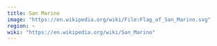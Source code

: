```yaml
---
title: San Marino
image: "https://en.wikipedia.org/wiki/File:Flag_of_San_Marino.svg"
region: ~
wiki: "https://en.wikipedia.org/wiki/San_Marino"
---
```

